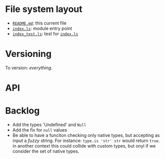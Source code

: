 

# File system layout

* [`README.md`](./README.md): this current file
* [`index.ls`](./index.ls): module entry point
* [`index_test.ls`](./index_test.ls): test for [`index.ls`](./index.ls)

# Versioning

To version: _everything_.

# API


# Backlog

* Add the types 'Undefined' and `Null`
* Add the fix for `null` values
* Be able to have a funciton checking only native types, but accepting as input a _fuzzy_ string. For instance: `type.is 'str' str` would return `true`. in another context this could collide with custom types, but onyl if we consider the set of native types.
